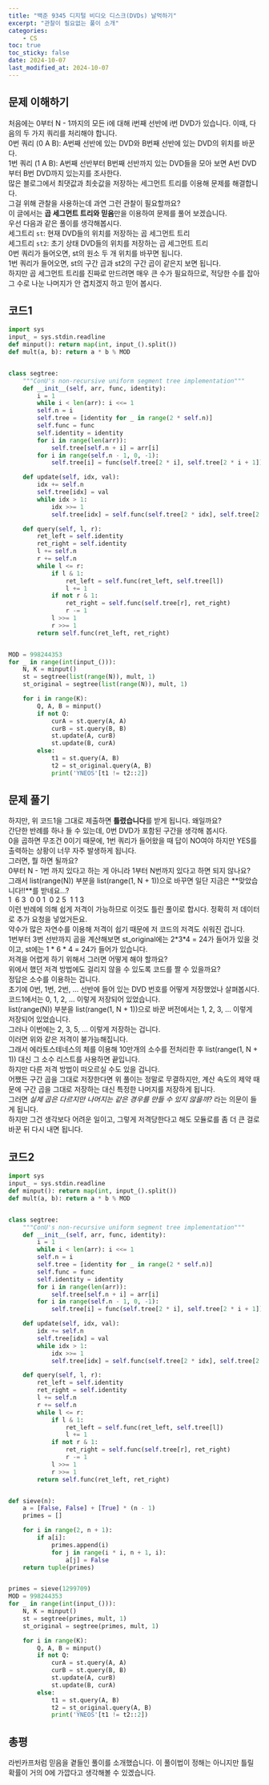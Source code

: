 ```yaml
---
title: "백준 9345 디지털 비디오 디스크(DVDs) 날먹하기"
excerpt: "관찰이 필요없는 풀이 소개"
categories:
    - CS
toc: true
toc_sticky: false
date: 2024-10-07
last_modified_at: 2024-10-07
---
```

## 문제 이해하기
처음에는 0부터 N - 1까지의 모든 i에 대해 i번째 선반에 i번 DVD가 있습니다. 이때, 다음의 두 가지 쿼리를 처리해야 합니다.  
0번 쿼리 (0 A B): A번째 선반에 있는 DVD와 B번째 선반에 있는 DVD의 위치를 바꾼다.  
1번 쿼리 (1 A B): A번째 선반부터 B번째 선반까지 있는 DVD들을 모아 보면 A번 DVD부터 B번 DVD까지 있는지를 조사한다.  
많은 블로그에서 최댓값과 최솟값을 저장하는 세그먼트 트리를 이용해 문제를 해결합니다.  
그걸 위해 관찰을 사용하는데 과연 그런 관찰이 필요할까요?  
이 글에서는 **곱 세그먼트 트리와 믿음**만을 이용하여 문제를 풀어 보겠습니다.  
우선 다음과 같은 풀이를 생각해봅시다.  
세그트리 `st`: 현재 DVD들의 위치를 저장하는 곱 세그먼트 트리  
세그트리 `st2`: 초기 상태 DVD들의 위치를 저장하는 곱 세그먼트 트리  
0번 쿼리가 들어오면, st의 원소 두 개 위치를 바꾸면 됩니다.  
1번 쿼리가 들어오면, st의 구간 곱과 st2의 구간 곱이 같은지 보면 됩니다.  
하지만 곱 세그먼트 트리를 진짜로 만드려면 매우 큰 수가 필요하므로, 적당한 수를 잡아 그 수로 나눈 나머지가 안 겹치겠지 하고 믿어 봅시다.  
## 코드1
```py
import sys
input_ = sys.stdin.readline
def minput(): return map(int, input_().split())
def mult(a, b): return a * b % MOD


class segtree:
    """ConU's non-recursive uniform segment tree implementation"""
    def __init__(self, arr, func, identity):
        i = 1
        while i < len(arr): i <<= 1
        self.n = i
        self.tree = [identity for _ in range(2 * self.n)]
        self.func = func
        self.identity = identity
        for i in range(len(arr)):
            self.tree[self.n + i] = arr[i]
        for i in range(self.n - 1, 0, -1):
            self.tree[i] = func(self.tree[2 * i], self.tree[2 * i + 1])

    def update(self, idx, val):
        idx += self.n
        self.tree[idx] = val
        while idx > 1:
            idx >>= 1
            self.tree[idx] = self.func(self.tree[2 * idx], self.tree[2 * idx + 1])

    def query(self, l, r):
        ret_left = self.identity
        ret_right = self.identity
        l += self.n
        r += self.n
        while l <= r:
            if l & 1:
                ret_left = self.func(ret_left, self.tree[l])
                l += 1
            if not r & 1:
                ret_right = self.func(self.tree[r], ret_right)
                r -= 1
            l >>= 1
            r >>= 1
        return self.func(ret_left, ret_right)


MOD = 998244353
for _ in range(int(input_())):
    N, K = minput()
    st = segtree(list(range(N)), mult, 1)
    st_original = segtree(list(range(N)), mult, 1)

    for i in range(K):
        Q, A, B = minput()
        if not Q:
            curA = st.query(A, A)
            curB = st.query(B, B)
            st.update(A, curB)
            st.update(B, curA)
        else:
            t1 = st.query(A, B)
            t2 = st_original.query(A, B)
            print('YNEOS'[t1 != t2::2])
```
## 문제 풀기
하지만, 위 코드1을 그대로 제출하면 **틀렸습니다**를 받게 됩니다. 왜일까요?  
간단한 반례를 하나 들 수 있는데, 0번 DVD가 포함된 구간을 생각해 봅시다.  
0을 곱하면 무조건 0이기 때문에, 1번 쿼리가 들어왔을 때 답이 NO여야 하지만 YES를 출력하는 상황이 너무 자주 발생하게 됩니다.  
그러면, 뭘 하면 될까요?  
0부터 N - 1번 까지 있다고 하는 게 아니라 1부터 N번까지 있다고 하면 되지 않나요?  
그래서 list(range(N)) 부분을 list(range(1, N + 1))으로 바꾸면 일단 지금은 **맞았습니다!!**를 받네요…?  
1   6 3   0 0 1   0 2 5   1 1 3  
이런 반례에 의해 쉽게 저격이 가능하므로 이것도 틀린 풀이로 합시다. 정확히 저 데이터로 추가 요청을 넣었거든요.  
약수가 많은 자연수를 이용해 저격이 쉽기 때문에 저 코드의 저격도 쉬워진 겁니다.  
1번부터 3번 선반까지 곱을 계산해보면 st_original에는 2\*3\*4 = 24가 들어가 있을 것이고, st에는 1 \* 6 \* 4 = 24가 들어가 있습니다.  
저격을 어렵게 하기 위해서 그러면 어떻게 해야 할까요?  
위에서 했던 저격 방법에도 걸리지 않을 수 있도록 코드를 짤 수 있을까요?  
정답은 소수를 이용하는 겁니다.  
초기에 0번, 1번, 2번, … 선반에 들어 있는 DVD 번호를 어떻게 저장했었나 살펴봅시다.  
코드1에서는 0, 1, 2, … 이렇게 저장되어 있었습니다.  
list(range(N)) 부분을 list(range(1, N + 1))으로 바꾼 버전에서는 1, 2, 3, … 이렇게 저장되어 있었습니다.  
그러나 이번에는 2, 3, 5, … 이렇게 저장하는 겁니다.  
이러면 위와 같은 저격이 불가능해집니다.  
그래서 에라토스테네스의 체를 이용해 10만개의 소수를 전처리한 후 list(range(1, N + 1)) 대신 그 소수 리스트를 사용하면 끝입니다.  
하지만 다른 저격 방법이 떠오르실 수도 있을 겁니다.  
어쨌든 구간 곱을 그대로 저장한다면 위 풀이는 정말로 무결하지만, 계산 속도의 제약 때문에 구간 곱을 그대로 저장하는 대신 특정한 나머지를 저장하게 됩니다.  
그러면 *실제 곱은 다르지만 나머지는 같은 경우를 만들 수 있지 않을까?* 라는 의문이 들게 됩니다.  
하지만 그건 생각보다 어려운 일이고, 그렇게 저격당한다고 해도 모듈로를 좀 더 큰 걸로 바꾼 뒤 다시 내면 됩니다.  

## 코드2
```py
import sys
input_ = sys.stdin.readline
def minput(): return map(int, input_().split())
def mult(a, b): return a * b % MOD


class segtree:
    """ConU's non-recursive uniform segment tree implementation"""
    def __init__(self, arr, func, identity):
        i = 1
        while i < len(arr): i <<= 1
        self.n = i
        self.tree = [identity for _ in range(2 * self.n)]
        self.func = func
        self.identity = identity
        for i in range(len(arr)):
            self.tree[self.n + i] = arr[i]
        for i in range(self.n - 1, 0, -1):
            self.tree[i] = func(self.tree[2 * i], self.tree[2 * i + 1])

    def update(self, idx, val):
        idx += self.n
        self.tree[idx] = val
        while idx > 1:
            idx >>= 1
            self.tree[idx] = self.func(self.tree[2 * idx], self.tree[2 * idx + 1])

    def query(self, l, r):
        ret_left = self.identity
        ret_right = self.identity
        l += self.n
        r += self.n
        while l <= r:
            if l & 1:
                ret_left = self.func(ret_left, self.tree[l])
                l += 1
            if not r & 1:
                ret_right = self.func(self.tree[r], ret_right)
                r -= 1
            l >>= 1
            r >>= 1
        return self.func(ret_left, ret_right)


def sieve(n):
    a = [False, False] + [True] * (n - 1)
    primes = []

    for i in range(2, n + 1):
        if a[i]:
            primes.append(i)
            for j in range(i * i, n + 1, i):
                a[j] = False
    return tuple(primes)


primes = sieve(1299709)
MOD = 998244353
for _ in range(int(input_())):
    N, K = minput()
    st = segtree(primes, mult, 1)
    st_original = segtree(primes, mult, 1)

    for i in range(K):
        Q, A, B = minput()
        if not Q:
            curA = st.query(A, A)
            curB = st.query(B, B)
            st.update(A, curB)
            st.update(B, curA)
        else:
            t1 = st.query(A, B)
            t2 = st_original.query(A, B)
            print('YNEOS'[t1 != t2::2])
```

## 총평
라빈카프처럼 믿음을 곁들인 풀이를 소개했습니다. 이 풀이법이 정해는 아니지만 틀릴 확률이 거의 0에 가깝다고 생각해볼 수 있겠습니다.

